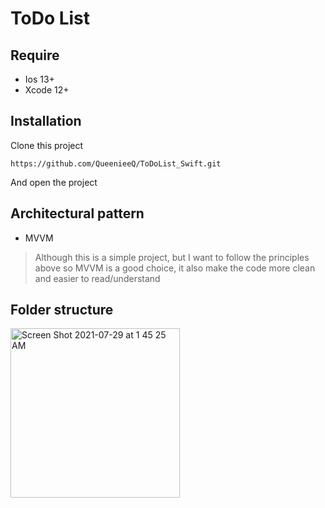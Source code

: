 #  ToDo List

## Require
- Ios 13+
- Xcode 12+
## Installation
Clone this project

```
https://github.com/QueenieeQ/ToDoList_Swift.git
```
And open the project

## Architectural pattern
- MVVM
> Although this is a simple project, but I want to follow the principles above so MVVM is a good choice, it also make the code more clean and easier to read/understand
## Folder structure

<img width="271" alt="Screen Shot 2021-07-29 at 1 45 25 AM" src="https://i.imgur.com/PHPVlC6.png">

